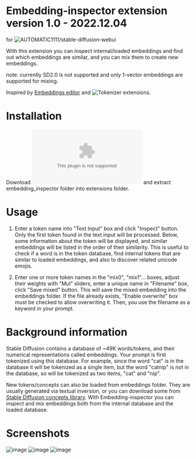 # Embedding-inspector extension version 1.0 - 2022.12.04
for ![AUTOMATIC1111/stable-diffusion-webui](https://github.com/AUTOMATIC1111/stable-diffusion-webui/wiki/Extensions)

With this extension you can inspect internal/loaded embeddings and find out which embeddings are similar, and you can mix them to create new embeddings.

note: currently SD2.0 is not supported and only 1-vector embeddings are supported for mixing.

Inspired by [Embeddings editor](https://github.com/CodeExplode/stable-diffusion-webui-embedding-editor.git) and ![Tokenizer](https://github.com/AUTOMATIC1111/stable-diffusion-webui-tokenizer.git) extensions.

# Installation

Download ![embedding-inspector-main.zip](https://github.com/tkalayci71/embedding-inspector/archive/refs/heads/main.zip) and extract embedding_inspector folder into extensions folder.

# Usage

1) Enter a token name into "Text Input" box and click "Inspect" button. Only the first token found in the text input will be processed. Below, some information about the token will be displayed, and similar embeddings will be listed in the order of their similarity. This is useful to check if a word is in the token database, find internal tokens that are similar to loaded embeddings, and also to discover related unicode emojis.

2) Enter one or more token names in the "mix0", "mix1"... boxes, adjust their weights with "Mul" sliders, enter a unique name in "Filename" box, click "Save mixed" button. This will save the mixed embedding into the embeddings folder. If the file already exists, "Enable overwrite" box must be checked to allow overwriting it.  Then, you use the filename as a keyword in your prompt.

# Background information

Stable Diffusion contains a database of ~49K words/tokens, and their numerical representations called embeddings. Your prompt is first tokenized using this database. For example, since the word "cat" is in the database it will be tokenized as a single item, but the word "catnip" is not in the database,  so will be tokenized as two items, "cat" and "nip". 

New tokens/concepts can also be loaded from embeddings folder. They are usually generated via textual inversion, or you can download some from [Stable Diffusion concepts library](https://huggingface.co/sd-concepts-library). With Embedding-inspector you can inspect and mix embeddings both from the internal database and the loaded database.

# Screenshots

![image](https://github.com/tkalayci71/embedding-inspector/blob/main/embedding_inspector/ss1.jpg)
![image](https://github.com/tkalayci71/embedding-inspector/blob/main/embedding_inspector/ss2.jpg)
![image](https://github.com/tkalayci71/embedding-inspector/blob/main/embedding_inspector/ss3.jpg)
